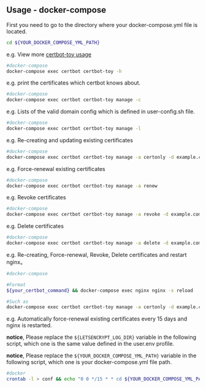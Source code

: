 ## Usage - docker-compose

First you need to go to the directory where your docker-compose.yml file is located.
```sh
cd ${YOUR_DOCKER_COMPOSE_YML_PATH}
```

e.g. View more [certbot-toy usage](./scripts/docker/docs/help/manage.txt)

```sh
#docker-compose
docker-compose exec certbot certbot-toy -h
```

e.g. print the certificates which certbot knows about.

```sh
#docker-compose
docker-compose exec certbot certbot-toy manage -c
```

e.g. Lists of the valid domain config which is defined in user-config.sh file.

```sh
#docker-compose
docker-compose exec certbot certbot-toy manage -l
```

e.g. Re-creating and updating existing certificates

```sh
#docker-compose
docker-compose exec certbot certbot-toy manage -a certonly -d example.com -p aliyun
```

e.g. Force-renewal existing certificates

```sh
#docker-compose
docker-compose exec certbot certbot-toy manage -a renew
```

e.g. Revoke certificates

```sh
#docker-compose
docker-compose exec certbot certbot-toy manage -a revoke -d example.com
```

e.g. Delete certificates

```sh
#docker-compose
docker-compose exec certbot certbot-toy manage -a delete -d example.com
```

e.g. Re-creating, Force-renewal, Revoke, Delete certificates and restart nginx。
```sh
#docker-compose

#Format
${your_certbot_command} && docker-compose exec nginx nginx -s reload

#Such as
docker-compose exec certbot certbot-toy manage -a certonly -d example.com -p aliyun && docker-compose exec nginx nginx -s reload
```

e.g. Automatically force-renewal existing certificates every 15 days and nginx is restarted.

**notice**, Please replace the `${LETSENCRYPT_LOG_DIR}` variable in the following script, which one is the same value defined in the user.env profile.

**notice**, Please replace the `${YOUR_DOCKER_COMPOSE_YML_PATH}` variable in the following script, which one is your docker-compose.yml file path.

```sh
#docker
crontab -l > conf && echo "0 0 */15 * * cd ${YOUR_DOCKER_COMPOSE_YML_PATH} && docker-compose exec certbot certbot-toy manage -a certonly renew  >> ${LETSENCRYPT_LOG_DIR}cron.log 2>&1 && docker-compose exec nginx nginx -s reload" >> conf && crontab conf && rm -f conf
```